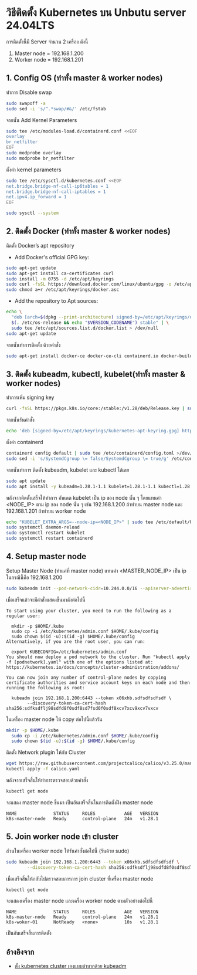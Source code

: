# วิธีติดตั้ง Kubernetes บน Unbutu server 24.04LTS

การติดตั้งนี้มี Server จำนวน 2 เครื่อง ดังนี้
1. Master node = 192.168.1.200
2. Worker node = 192.168.1.201

## 1. Config OS (ทำทั้ง master & worker nodes)
ทำการ Disable swap
```bash
sudo swapoff -a
sudo sed -i 's/^.*swap/#&/' /etc/fstab
```
จากนั้น Add Kernel Parameters
```bash
sudo tee /etc/modules-load.d/containerd.conf <<EOF
overlay
br_netfilter
EOF
sudo modprobe overlay
sudo modprobe br_netfilter
```
ตั้งค่า kernel parameters
```bash
sudo tee /etc/sysctl.d/kubernetes.conf <<EOF
net.bridge.bridge-nf-call-ip6tables = 1
net.bridge.bridge-nf-call-iptables = 1
net.ipv4.ip_forward = 1
EOF

sudo sysctl --system
```

## 2. ติดตั้ง Docker (ทำทั้ง master & worker nodes)
ติดตั้ง Docker’s apt repository 
- Add Docker's official GPG key:
```bash
sudo apt-get update
sudo apt-get install ca-certificates curl
sudo install -m 0755 -d /etc/apt/keyrings
sudo curl -fsSL https://download.docker.com/linux/ubuntu/gpg -o /etc/apt/keyrings/docker.asc
sudo chmod a+r /etc/apt/keyrings/docker.asc
```
- Add the repository to Apt sources:
```bash
echo \
  "deb [arch=$(dpkg --print-architecture) signed-by=/etc/apt/keyrings/docker.asc] https://download.docker.com/linux/ubuntu \
  $(. /etc/os-release && echo "$VERSION_CODENAME") stable" | \
  sudo tee /etc/apt/sources.list.d/docker.list > /dev/null
sudo apt-get update
```
จากนั้นทำการติดตั้ง ด้วยคำสั่ง
```bash
sudo apt-get install docker-ce docker-ce-cli containerd.io docker-buildx-plugin docker-compose-plugin
```

## 3. ติดตั้ง kubeadm, kubectl, kubelet(ทำทั้ง master & worker nodes)
ทำการเพิ่ม signing key
```bash
curl -fsSL https://pkgs.k8s.io/core:/stable:/v1.28/deb/Release.key | sudo gpg --dearmor -o /etc/apt/keyrings/kubernetes-apt-keyring.gpg
```
จากนั้นรันคำสั่ง
```bash
echo 'deb [signed-by=/etc/apt/keyrings/kubernetes-apt-keyring.gpg] https://pkgs.k8s.io/core:/stable:/v1.28/deb/ /' | sudo tee /etc/apt/sources.list.d/kubernetes.list
```
ตั้งค่า containerd
```bash
containerd config default | sudo tee /etc/containerd/config.toml >/dev/null 2>&1
sudo sed -i 's/SystemdCgroup \= false/SystemdCgroup \= true/g' /etc/containerd/config.toml
```
จากนั้นทำการ ติดตั้ง kubeadm, kubelet และ kubectl ได้เลย
```bash
sudo apt update   
sudo apt install -y kubeadm=1.28.1-1.1 kubelet=1.28.1-1.1 kubectl=1.28.1-1.1
```
หลังจากติดตั้งเสร็จให้ทำการ อัพเดต kubelet เป็น ip ของ node นั้น ๆ โดยแทนค่า <NODE_IP> ตาม ip ของ node นั้น ๆ เช่น 192.168.1.200 ถ้าทำบน master node และ 192.168.1.201 ถ้าทำบน worker node
```bash
echo "KUBELET_EXTRA_ARGS=--node-ip=<NODE_IP>" | sudo tee /etc/default/kubelet
sudo systemctl daemon-reload
sudo systemctl restart kubelet
sudo systemctl restart containerd
```

## 4. Setup master node
Setup Master Node (ทำแค่ที่ master node) แทนค่า <MASTER_NODE_IP> เป็น ip ในกรณีนี้คือ 192.168.1.200
```bash
sudo kubeadm init --pod-network-cidr=10.244.0.0/16 --apiserver-advertise-address=<MASTER_NODE_IP>
```
เมื่อเสร็จแล้วจะมีคำสั่งแสดงขึ้นมาดังต่อไปนี้
```
To start using your cluster, you need to run the following as a regular user:

  mkdir -p $HOME/.kube
  sudo cp -i /etc/kubernetes/admin.conf $HOME/.kube/config
  sudo chown $(id -u):$(id -g) $HOME/.kube/config
Alternatively, if you are the root user, you can run:

  export KUBECONFIG=/etc/kubernetes/admin.conf
You should now deploy a pod network to the cluster. Run "kubectl apply -f [podnetwork].yaml" with one of the options listed at: https://kubernetes.io/docs/concepts/cluster-administration/addons/

You can now join any number of control-plane nodes by copying certificate authorities and service account keys on each node and then running the following as root:

  kubeadm join 192.168.1.200:6443 --token x06xhb.sdfsdfsdfsdf \
        --discovery-token-ca-cert-hash sha256:sdfksdflj98sdfd8f0sdf8sd7fsd0f0sdf8xcv7xcv9xcv7vxcv
```
ในเครื่อง master node ให้ copy ต่อไปนี้แล้วรัน
```bash
mkdir -p $HOME/.kube
  sudo cp -i /etc/kubernetes/admin.conf $HOME/.kube/config
  sudo chown $(id -u):$(id -g) $HOME/.kube/config
```
ติดตั้ง Network plugin ให้กับ Cluster
```bash
wget https://raw.githubusercontent.com/projectcalico/calico/v3.25.0/manifests/calico.yaml
kubectl apply -f calico.yaml
```
หลังจากเสร็จสิ้นให้ทำการตรวจสอบด้วยคำสั่ง
```bash
kubectl get node
```
จะแสดง master node ขึ้นมา เป็นอันเสร็จสิ้นในการติดตั้งฝั่ง master node
```
NAME              STATUS     ROLES           AGE   VERSION
k8s-master-node   Ready      control-plane   24m   v1.28.1
```

## 5. Join worker node เข้า cluster
ส่วนในเครื่อง worker node ให้รันคำสั่งต่อไปนี้ (รันด้วย sudo)
```bash
sudo kubeadm join 192.168.1.200:6443 --token x06xhb.sdfsdfsdfsdf \
        --discovery-token-ca-cert-hash sha256:sdfksdflj98sdfd8f0sdf8sd7fsd0f0sdf8xcv7xcv9xcv7vxcv
```
เมื่อเสร็จสิ้นให้กลับไปตรวจสอบการการ join cluster ที่เครื่อง master node
```bash
kubectl get node
```
จะแสดงเครื่อง master node และเครื่อง worker node ตามตัวอย่างต่อไปนี้
```
NAME              STATUS     ROLES           AGE   VERSION
k8s-master-node   Ready      control-plane   24m   v1.28.1
k8s-woker-01      NotReady   <none>          10s   v1.28.1
```
เป็นอันเสร็จสิ้นการติดตั้ง

## อ้างอิงจาก
- [ตั้ง kubernetes cluster เองแบบลำบากด้วย kubeadm](https://srank123.medium.com/%E0%B8%95%E0%B8%B1%E0%B9%89%E0%B8%87-kubernetes-cluster-%E0%B9%80%E0%B8%AD%E0%B8%87%E0%B9%81%E0%B8%9A%E0%B8%9A%E0%B8%A5%E0%B8%B3%E0%B8%9A%E0%B8%B2%E0%B8%81%E0%B8%94%E0%B9%89%E0%B8%A7%E0%B8%A2-kubeadm-c7c84ba58dc7)
